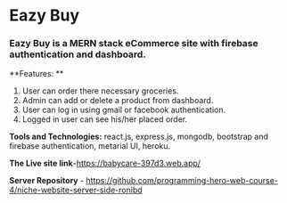 # Eazy Buy

### Eazy Buy is a MERN stack eCommerce site with firebase authentication and dashboard.

**Features: **

1. User can order there necessary groceries.
2. Admin can add or delete a product from dashboard.
3. User can log in using gmail or facebook authentication.
4. Logged in user can see his/her placed order.

**Tools and Technologies:** react.js, express.js, mongodb, bootstrap and firebase authentication,
metarial UI, heroku.

**The Live site link**-https://babycare-397d3.web.app/

**Server Repository** - https://github.com/programming-hero-web-course-4/niche-website-server-side-ronibd

